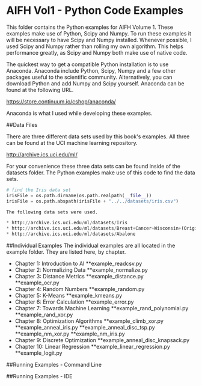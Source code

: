 AIFH Vol1  - Python Code Examples
====
This folder contains the Python examples for AIFH Volume 1.  These examples make use of 
Python, Scipy and Numpy.  To run these examples it will be necessary to have Scipy and
Numpy installed.  Whenever possible, I used Scipy and Numpy rather than rolling my own
algorithm.  This helps performance greatly, as Scipy and Numpy both make use of native 
code.

The quickest way to get a compatible Python installation is to use Anaconda.  Anaconda
include Python, Scipy, Numpy and a few other packages useful to the scientific community.
Alternatively, you can download Python and add Numpy and Scipy yourself.  Anaconda
can be found at the following URL.

https://store.continuum.io/cshop/anaconda/

Anaconda is what I used while developing these examples.

##Data Files

There are three different data sets used by this book's examples.  All three can be found
at the UCI machine learning repository.

http://archive.ics.uci.edu/ml/

For your convenience these three data sets can be found inside of the datasets folder.
The Python examples make use of this code to find the data sets.

```python
# find the Iris data set
irisFile = os.path.dirname(os.path.realpath(__file__))
irisFile = os.path.abspath(irisFile + "../../datasets/iris.csv")

The following data sets were used.

* http://archive.ics.uci.edu/ml/datasets/Iris
* http://archive.ics.uci.edu/ml/datasets/Breast+Cancer+Wisconsin+(Original)
* http://archive.ics.uci.edu/ml/datasets/Abalone
```

##Individual Examples
The individual examples are all located in the example folder.  They are listed here,
by chapter.

* Chapter 1: Introduction to AI
**example_readcsv.py
* Chapter 2: Normalizing Data
**example_normalize.py
* Chapter 3: Distance Metrics
**example_distance.py	
**example_ocr.py
* Chapter 4: Random Numbers
**example_random.py
* Chapter 5: K-Means
**example_kmeans.py	
* Chapter 6: Error Calculation
**example_error.py
* Chapter 7: Towards Machine Learning
**example_rand_polynomial.py
**example_rand_xor.py
* Chapter 8: Optimization Algorithms
**example_climb_xor.py
**example_anneal_iris.py
**example_anneal_disc_tsp.py	
**example_nm_xor.py
**example_nm_iris.py
* Chapter 9: Discrete Optimization
**example_anneal_disc_knapsack.py	
* Chapter 10: Linear Regression	
**example_linear_regression.py
**example_logit.py


##Running Examples - Command Line

##Running Examples - IDE


